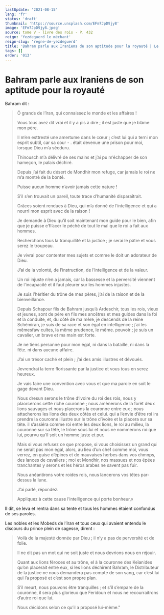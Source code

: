 ```yaml
---
lastUpdate: '2021-08-15'
lang: 'fr'
status: 'draft'
thumbnail: 'https://source.unsplash.com/EFm7JpD9jy8'
image: 'EFm7JpD9jy8.jpeg'
source: tome V - livre des rois - P. 432
reign: 'Yezdeguerd le méchant'
reign-slug: 'regne-de-yezdeguerd'
title: 'Bahram parle aux Iraniens de son aptitude pour la royauté | Le Livre des Rois | Shâhnâmeh'
tags: []
order: '013'
---
```


<!-- LTeX: language=fr -->

# Bahram parle aux Iraniens de son aptitude pour la royauté

Bahram dit :

> Ô grands de l’Iran, qui connaissez le monde et les affaires !
>
> Vous tous avez dit vrai et il y a pis à dire ; il est juste que je blâme mon père.
>
> Il m’en esttresté une amertume dans le cœur ; c’est lui qui a terni mon esprit subtil, car sa cour -
. était devenue une prison pour moi, lorsque Dieu m’a sècduru.
>
> Thinousch m’a délivré de ses mains et j’ai pu m’échapper de son hameçon, le palais déchiré.
>
> Depuis j’ai fait du désert de Mondhir mon refuge, car jamais le roi ne m’a montré de la bonté.
>
> Puisse aucun homme n’avoir jamais cette nature !
>
> S’il s’en trouvait un pareil, toute trace d’humanité disparaîtrait.
>
> Grâces soient rendues à Dieu, qui m’a donné de l’intelligence et qui a nourri mon esprit avec de la raison !
>
> Je demande à Dieu qu’il soit maintenant mon guide pour le bien, afin que je puisse e’fl’acer le péché de tout le mal que le roi a fait aux hommes.
>
> Recherchons tous la tranquillité et la justice ; je serai le pâtre et vous serez le troupeau.
>
> Je vivrai pour contenter mes sujets et comme le doit un adorateur de Dieu.
>
> J’ai de la volonté, de l’instruction, de l’intelligence et de la valeur.
>
> Un roi injuste n’en a jamais, car la bassesse et la perversité viennent de l’incapacité et il faut pleurer sur les hommes injustes.
>
> Je suis l’héritier du trône de mes pères, j’ai de la raison et de la bienveillance.
>
> Depuis Schapour fils de Bahram jusqu’à Ardeschir, tous les rois, vieux et jeunes, sont de père en fils mes ancêtres et mes guides dans la foi et la conduite, et, du côté de ma mère, je descends de la reine Schémiran, je suis de sa race et son égal en intelligence ; j’ai les mêmesfaw cultes, la même prudence, le même. pouvoir ; je suis un cavalier, un brave et ma main est forte.
>
> Je ne tiens personne pour mon égal, ni dans la bataille, ni dans la fête. ni dans aucune affaire.
>
> J’ai un trésor caché et plein ; j’ai des amis illustres et dévoués.
>
> Jevrendrai la terre florissante par la justice et vous tous en serez heureux.
>
> Je vais faire une convention avec vous et que ma parole en soit le gage devant Dieu.
>
> Nous dresun serons le trône d’ivoire du roi des rois, nous y plaorcerons cette riche couronne ; nous amènerons de la forêt deux lions sauvages et nous placerons la couronne entre eux ; nous attacherons les lions des deux côtés et celui. qui a l’envie d’être roi ira prendre la couronne illustre sur le trône d’ivoire et la placera sur sa tête. il s’assiéra comme roi entre les deux lions, le roi au milieu, la couronne sur sa tête, le trône sous lui et nous ne nommerons roi que lui, pourvu qu’il soit un homme juste et pur.
>
> Mais si vous refusez ce que propose, si vous choisissez un grand qui ne serait pas mon égal, alors, au lieu d’un chef comme moi, vous verrez, en guise d’épines et de mauvaises herbes dans vos chmnps, des lances de cavaliers ; moi et Mondhir, nos massues et nos épées tranchantes y serons et les héros arabes ne savent pas fuir.
>
> Nous anéantirons votre roides rois, nous lancerons vos têtes par-dessus la lune.
>
> J’ai parlé, répondez.
>
> Appliquez à cette cause l’intelligence qui porte bonheur,»

Il dit, se leva et rentra dans sa tente et tous les hommes étaient confondus de ses paroles.

Les nobles et les Mobeds de l’Iran et tous ceux qui avaient entendu le discours du prince plein de sagesse, dirent :

> Voilà de la majesté donnée par Dieu ; il n’y a pas de perversité et de folie.
>
> Il ne dit pas un mot qui ne soit juste et nous devrions nous en réjouir.
>
> Quant aux lions féroces et au trône, el à la couronne des Keïanides qu’on placerait entre eux, si les lions déchirent Bahram, le Distributeur de la justice ne nous demandera pas compte de son sang, car c’est lui qui l’a proposé et c’est son propre plan.
>
> S’il meurt, nous pouvons être tranquilles ; et s’il s’empare de la couronne, il sera plus glorieux que Feridoun et nous ne recourraitrons d’autre roi que lui.
>
> Nous décidons selon ce qu’il a proposé lui-même."
